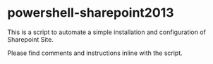 powershell-sharepoint2013
=========================

This is a script to automate a simple installation and configuration of Sharepoint Site.

Please find comments and instructions inline with the script.
